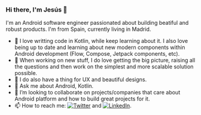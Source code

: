 ### Hi there, I'm Jesús 👋

I'm an Android software engineer passionated about building beatiful and robust products. I'm from Spain, currently living in Madrid.

- 🌱 I love writting code in Kotlin, while keep learning about it. I also love being up to date and learning about new modern components within Android development (Flow, Compose, Jetpack components, etc).
- :wrench: When working on new stuff, I do love getting the big picture, raising all the questions and then work on the simplest and more scalable solution possible.
- :confetti_ball: I do also have a thing for UX and beautiful designs.
- 💬 Ask me about Android, Kotlin.
- 👯 I’m looking to collaborate on projects/companies that care about Android platform and how to build great projects for it.
- 📫 How to reach me: [![Twitter][1.2]][1] and [![LinkedIn][2.2]][2].

<!-- Icons -->

[1.2]: http://i.imgur.com/wWzX9uB.png (twitter icon without padding)
[2.2]: https://raw.githubusercontent.com/MartinHeinz/MartinHeinz/master/linkedin-3-16.png (LinkedIn icon without padding)

<!-- Links to your social media accounts -->

[1]: https://twitter.com/jesus_manza
[2]: https://www.linkedin.com/in/jes%C3%BAs-manzano-camino-65827826/

<!--
**JesusM/JesusM** is a ✨ _special_ ✨ repository because its `README.md` (this file) appears on your GitHub profile.

Here are some ideas to get you started:

- 🔭 I’m currently working on ...
- 🌱 I’m currently learning ...
- 👯 I’m looking to collaborate on ...
- 🤔 I’m looking for help with ...
- 💬 Ask me about ...
- 📫 How to reach me: ...
- 😄 Pronouns: ...
- ⚡ Fun fact: ...
-->

